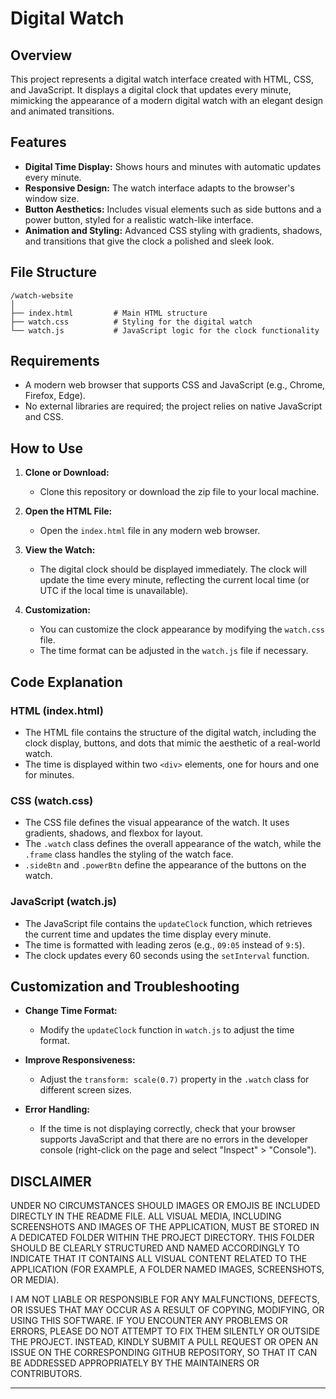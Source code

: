 # Digital Watch

## Overview

This project represents a digital watch interface created with HTML, CSS, and JavaScript. 
It displays a digital clock that updates every minute, mimicking the appearance of a modern 
digital watch with an elegant design and animated transitions.

## Features

* **Digital Time Display:** Shows hours and minutes with automatic updates every minute.
* **Responsive Design:** The watch interface adapts to the browser's window size.
* **Button Aesthetics:** Includes visual elements such as side buttons and a power button, styled for a realistic watch-like interface.
* **Animation and Styling:** Advanced CSS styling with gradients, shadows, and transitions that give the clock a polished and sleek look.

## File Structure

```
/watch-website
│
├── index.html         # Main HTML structure
├── watch.css          # Styling for the digital watch
└── watch.js           # JavaScript logic for the clock functionality
```

## Requirements

* A modern web browser that supports CSS and JavaScript (e.g., Chrome, Firefox, Edge).
* No external libraries are required; the project relies on native JavaScript and CSS.

## How to Use

1. **Clone or Download:**

   * Clone this repository or download the zip file to your local machine.

2. **Open the HTML File:**

   * Open the `index.html` file in any modern web browser.

3. **View the Watch:**

   * The digital clock should be displayed immediately. The clock will update the time every minute, reflecting the current local time (or UTC if the local time is unavailable).

4. **Customization:**

   * You can customize the clock appearance by modifying the `watch.css` file.
   * The time format can be adjusted in the `watch.js` file if necessary.

## Code Explanation

### HTML (index.html)

* The HTML file contains the structure of the digital watch, including the clock display, buttons, and dots that mimic the aesthetic of a real-world watch.
* The time is displayed within two `<div>` elements, one for hours and one for minutes.

### CSS (watch.css)

* The CSS file defines the visual appearance of the watch. It uses gradients, shadows, and flexbox for layout.
* The `.watch` class defines the overall appearance of the watch, while the `.frame` class handles the styling of the watch face.
* `.sideBtn` and `.powerBtn` define the appearance of the buttons on the watch.

### JavaScript (watch.js)

* The JavaScript file contains the `updateClock` function, which retrieves the current time and updates the time display every minute.
* The time is formatted with leading zeros (e.g., `09:05` instead of `9:5`).
* The clock updates every 60 seconds using the `setInterval` function.

## Customization and Troubleshooting

* **Change Time Format:**

  * Modify the `updateClock` function in `watch.js` to adjust the time format.

* **Improve Responsiveness:**

  * Adjust the `transform: scale(0.7)` property in the `.watch` class for different screen sizes.

* **Error Handling:**

  * If the time is not displaying correctly, check that your browser supports JavaScript
    and that there are no errors in the developer console (right-click on the page and select "Inspect" > "Console").

## DISCLAIMER

UNDER NO CIRCUMSTANCES SHOULD IMAGES OR EMOJIS BE INCLUDED DIRECTLY 
IN THE README FILE. ALL VISUAL MEDIA, INCLUDING SCREENSHOTS AND IMAGES 
OF THE APPLICATION, MUST BE STORED IN A DEDICATED FOLDER WITHIN THE 
PROJECT DIRECTORY. THIS FOLDER SHOULD BE CLEARLY STRUCTURED AND NAMED 
ACCORDINGLY TO INDICATE THAT IT CONTAINS ALL VISUAL CONTENT RELATED TO 
THE APPLICATION (FOR EXAMPLE, A FOLDER NAMED IMAGES, SCREENSHOTS, OR MEDIA).

I AM NOT LIABLE OR RESPONSIBLE FOR ANY MALFUNCTIONS, DEFECTS, OR ISSUES 
THAT MAY OCCUR AS A RESULT OF COPYING, MODIFYING, OR USING THIS SOFTWARE. 
IF YOU ENCOUNTER ANY PROBLEMS OR ERRORS, PLEASE DO NOT ATTEMPT TO FIX THEM 
SILENTLY OR OUTSIDE THE PROJECT. INSTEAD, KINDLY SUBMIT A PULL REQUEST 
OR OPEN AN ISSUE ON THE CORRESPONDING GITHUB REPOSITORY, SO THAT IT CAN 
BE ADDRESSED APPROPRIATELY BY THE MAINTAINERS OR CONTRIBUTORS.

---
